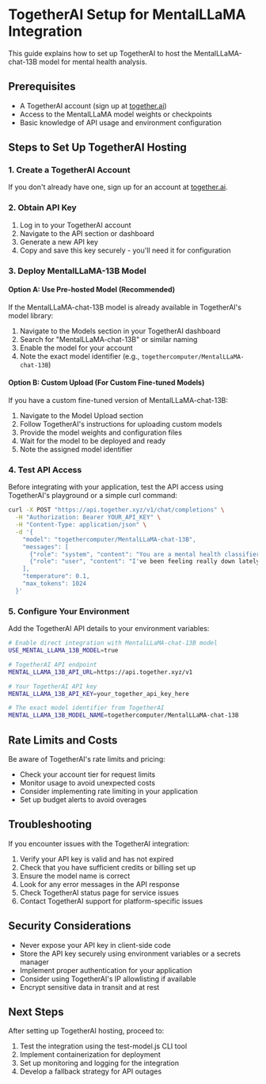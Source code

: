 # TogetherAI Setup for MentalLLaMA Integration

This guide explains how to set up TogetherAI to host the MentalLLaMA-chat-13B model for mental health analysis.

## Prerequisites

- A TogetherAI account (sign up at [together.ai](https://www.together.ai))
- Access to the MentalLLaMA model weights or checkpoints
- Basic knowledge of API usage and environment configuration

## Steps to Set Up TogetherAI Hosting

### 1. Create a TogetherAI Account

If you don't already have one, sign up for an account at [together.ai](https://www.together.ai).

### 2. Obtain API Key

1. Log in to your TogetherAI account
2. Navigate to the API section or dashboard
3. Generate a new API key
4. Copy and save this key securely - you'll need it for configuration

### 3. Deploy MentalLLaMA-13B Model

#### Option A: Use Pre-hosted Model (Recommended)

If the MentalLLaMA-chat-13B model is already available in TogetherAI's model library:

1. Navigate to the Models section in your TogetherAI dashboard
2. Search for "MentalLLaMA-chat-13B" or similar naming
3. Enable the model for your account
4. Note the exact model identifier (e.g., `togethercomputer/MentalLLaMA-chat-13B`)

#### Option B: Custom Upload (For Custom Fine-tuned Models)

If you have a custom fine-tuned version of MentalLLaMA-chat-13B:

1. Navigate to the Model Upload section
2. Follow TogetherAI's instructions for uploading custom models
3. Provide the model weights and configuration files
4. Wait for the model to be deployed and ready
5. Note the assigned model identifier

### 4. Test API Access

Before integrating with your application, test the API access using TogetherAI's playground or a simple curl command:

```bash
curl -X POST "https://api.together.xyz/v1/chat/completions" \
  -H "Authorization: Bearer YOUR_API_KEY" \
  -H "Content-Type: application/json" \
  -d '{
    "model": "togethercomputer/MentalLLaMA-chat-13B",
    "messages": [
      {"role": "system", "content": "You are a mental health classifier system based on MentalLLaMA."},
      {"role": "user", "content": "I've been feeling really down lately, and I'm having trouble getting out of bed."}
    ],
    "temperature": 0.1,
    "max_tokens": 1024
  }'
```

### 5. Configure Your Environment

Add the TogetherAI API details to your environment variables:

```bash
# Enable direct integration with MentalLLaMA-chat-13B model
USE_MENTAL_LLAMA_13B_MODEL=true

# TogetherAI API endpoint
MENTAL_LLAMA_13B_API_URL=https://api.together.xyz/v1

# Your TogetherAI API key
MENTAL_LLAMA_13B_API_KEY=your_together_api_key_here

# The exact model identifier from TogetherAI
MENTAL_LLAMA_13B_MODEL_NAME=togethercomputer/MentalLLaMA-chat-13B
```

## Rate Limits and Costs

Be aware of TogetherAI's rate limits and pricing:

- Check your account tier for request limits
- Monitor usage to avoid unexpected costs
- Consider implementing rate limiting in your application
- Set up budget alerts to avoid overages

## Troubleshooting

If you encounter issues with the TogetherAI integration:

1. Verify your API key is valid and has not expired
2. Check that you have sufficient credits or billing set up
3. Ensure the model name is correct
4. Look for any error messages in the API response
5. Check TogetherAI status page for service issues
6. Contact TogetherAI support for platform-specific issues

## Security Considerations

- Never expose your API key in client-side code
- Store the API key securely using environment variables or a secrets manager
- Implement proper authentication for your application
- Consider using TogetherAI's IP allowlisting if available
- Encrypt sensitive data in transit and at rest

## Next Steps

After setting up TogetherAI hosting, proceed to:

1. Test the integration using the test-model.js CLI tool
2. Implement containerization for deployment
3. Set up monitoring and logging for the integration
4. Develop a fallback strategy for API outages
